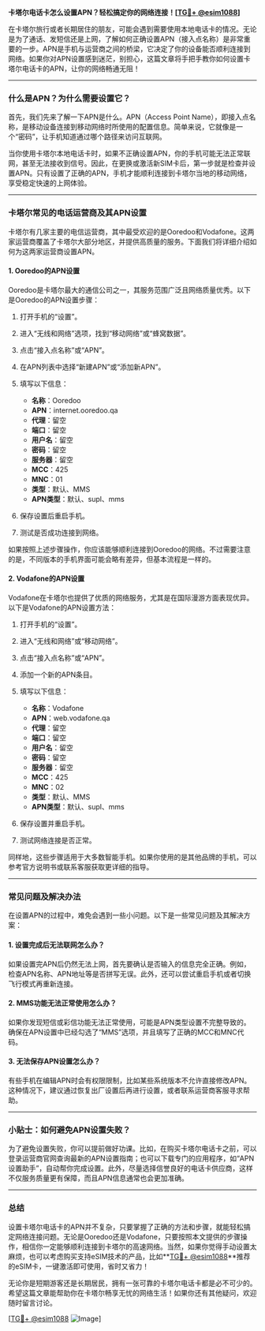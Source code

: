 **卡塔尔电话卡怎么设置APN？轻松搞定你的网络连接！[[TG💪+ @esim1088](https://t.me/s/esim1088)]**

在卡塔尔旅行或者长期居住的朋友，可能会遇到需要使用本地电话卡的情况。无论是为了通话、发短信还是上网，了解如何正确设置APN（接入点名称）是非常重要的一步。APN是手机与运营商之间的桥梁，它决定了你的设备能否顺利连接到网络。如果你对APN设置感到迷茫，别担心，这篇文章将手把手教你如何设置卡塔尔电话卡的APN，让你的网络畅通无阻！

---

### **什么是APN？为什么需要设置它？**

首先，我们先来了解一下APN是什么。APN（Access Point Name），即接入点名称，是移动设备连接到移动网络时所使用的配置信息。简单来说，它就像是一个“密码”，让手机知道通过哪个路径来访问互联网。

当你使用卡塔尔本地电话卡时，如果不正确设置APN，你的手机可能无法正常联网，甚至无法接收到信号。因此，在更换或激活新SIM卡后，第一步就是检查并设置APN。只有设置了正确的APN，手机才能顺利连接到卡塔尔当地的移动网络，享受稳定快速的上网体验。

---

### **卡塔尔常见的电话运营商及其APN设置**

卡塔尔有几家主要的电信运营商，其中最受欢迎的是Ooredoo和Vodafone。这两家运营商覆盖了卡塔尔大部分地区，并提供高质量的服务。下面我们将详细介绍如何为这两家运营商设置APN。

#### **1. Ooredoo的APN设置**
Ooredoo是卡塔尔最大的通信公司之一，其服务范围广泛且网络质量优秀。以下是Ooredoo的APN设置步骤：

1. 打开手机的“设置”。
2. 进入“无线和网络”选项，找到“移动网络”或“蜂窝数据”。
3. 点击“接入点名称”或“APN”。
4. 在APN列表中选择“新建APN”或“添加新APN”。
5. 填写以下信息：
   - **名称**：Ooredoo
   - **APN**：internet.ooredoo.qa
   - **代理**：留空
   - **端口**：留空
   - **用户名**：留空
   - **密码**：留空
   - **服务器**：留空
   - **MCC**：425
   - **MNC**：01
   - **类型**：默认、MMS
   - **APN类型**：默认、supl、mms

6. 保存设置后重启手机。
7. 测试是否成功连接到网络。

如果按照上述步骤操作，你应该能够顺利连接到Ooredoo的网络。不过需要注意的是，不同版本的手机界面可能会略有差异，但基本流程是一样的。

#### **2. Vodafone的APN设置**
Vodafone在卡塔尔也提供了优质的网络服务，尤其是在国际漫游方面表现优异。以下是Vodafone的APN设置方法：

1. 打开手机的“设置”。
2. 进入“无线和网络”或“移动网络”。
3. 点击“接入点名称”或“APN”。
4. 添加一个新的APN条目。
5. 填写以下信息：
   - **名称**：Vodafone
   - **APN**：web.vodafone.qa
   - **代理**：留空
   - **端口**：留空
   - **用户名**：留空
   - **密码**：留空
   - **服务器**：留空
   - **MCC**：425
   - **MNC**：02
   - **类型**：默认、MMS
   - **APN类型**：默认、supl、mms

6. 保存设置并重启手机。
7. 测试网络连接是否正常。

同样地，这些步骤适用于大多数智能手机。如果你使用的是其他品牌的手机，可以参考官方说明书或联系客服获取更详细的指导。

---

### **常见问题及解决办法**

在设置APN的过程中，难免会遇到一些小问题。以下是一些常见问题及其解决方案：

#### **1. 设置完成后无法联网怎么办？**
如果设置完APN后仍然无法上网，首先要确认是否输入的信息完全正确。例如，检查APN名称、APN地址等是否拼写无误。此外，还可以尝试重启手机或者切换飞行模式再重新连接。

#### **2. MMS功能无法正常使用怎么办？**
如果你发现短信或彩信功能无法正常使用，可能是APN类型设置不完整导致的。确保在APN设置中已经勾选了“MMS”选项，并且填写了正确的MCC和MNC代码。

#### **3. 无法保存APN设置怎么办？**
有些手机在编辑APN时会有权限限制，比如某些系统版本不允许直接修改APN。这种情况下，建议通过恢复出厂设置后再进行设置，或者联系运营商客服寻求帮助。

---

### **小贴士：如何避免APN设置失败？**

为了避免设置失败，你可以提前做好功课。比如，在购买卡塔尔电话卡之前，可以登录运营商官网查询最新的APN设置指南；也可以下载专门的应用程序，如“APN设置助手”，自动帮你完成设置。此外，尽量选择信誉良好的电话卡供应商，这样不仅服务质量更有保障，而且APN信息通常也会更加准确。

---

### **总结**

设置卡塔尔电话卡的APN并不复杂，只要掌握了正确的方法和步骤，就能轻松搞定网络连接问题。无论是Ooredoo还是Vodafone，只要按照本文提供的步骤操作，相信你一定能够顺利连接到卡塔尔的高速网络。当然，如果你觉得手动设置太麻烦，也可以考虑购买支持eSIM技术的产品，比如**[TG💪+ @esim1088](https://t.me/s/esim1088)**推荐的eSIM卡，一键激活即可使用，省时又省力！

无论你是短期游客还是长期居民，拥有一张可靠的卡塔尔电话卡都是必不可少的。希望这篇文章能帮助你在卡塔尔畅享无忧的网络生活！如果你还有其他疑问，欢迎随时留言讨论。

[[TG💪+ @esim1088](https://t.me/s/esim1088) ![Image](https://i.postimg.cc/4NQfJmqS/Snipaste-2025-05-13-00-14-12.png)]